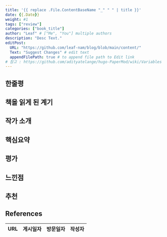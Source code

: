 ```yaml
---
title: '{{ replace .File.ContentBaseName "_" " " | title }}'
date: {{.Date}}
weight: #1
tags: ["review"]
categories: ["book_title"]
author: "Leaf" # ["Me", "You"] multiple authors
description: "Desc Text."
editPost:
  URL: "https://github.com/leaf-nam/blog/blob/main/content/"
  Text: "Suggest Changes" # edit text
  appendFilePath: true # to append file path to Edit link
# 참고 : https://github.com/adityatelange/hugo-PaperMod/wiki/Variables
---
```


## 한줄평

## 책을 읽게 된 계기

## 작가 소개

## 핵심요약

## 평가

## 느낀점

## 추천

## References

| URL | 게시일자 | 방문일자 | 작성자 |
| :-- | :------- | :------- | :----- |
